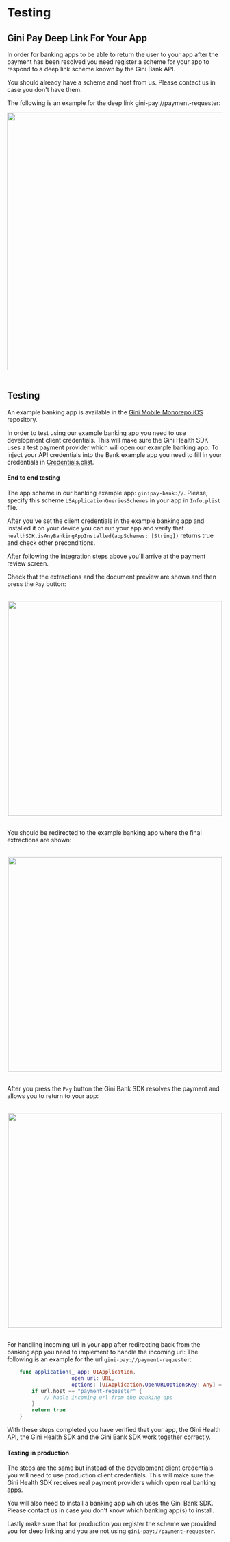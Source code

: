 Testing
=============================

## Gini Pay Deep Link For Your App

In order for banking apps to be able to return the user to your app after the payment has been resolved you need register a scheme for your app to respond to a deep link scheme known by the Gini Bank API.

You should already have a scheme and host from us. Please contact us in case you don't have them.

The following is an example for the deep link gini-pay://payment-requester:
<br>
<center><img src="img/Integration guide/SchemeExample.png" width="600"/></center>
</br>

## Testing

An example banking app is available in the [Gini Mobile Monorepo iOS](https://github.com/gini/gini-mobile-ios/blob/main/BankSDK/GiniBankSDKExample/GiniBankSDKExampleBank) repository.

In order to test using our example banking app you need to use development client credentials. This will make sure
the Gini Health SDK uses a test payment provider which will open our example banking app. To inject your API credentials into the Bank example app you need to fill in your credentials in [Credentials.plist](https://github.com/gini/gini-mobile-ios/blob/main/BankSDK/GiniBankSDKExample/GiniBankSDKExampleBank/Credentials.plist).

#### End to end testing

The app scheme in our banking example app: `ginipay-bank://`. Please, specify this scheme `LSApplicationQueriesSchemes` in your app in `Info.plist` file.

After you've set the client credentials in the example banking app and installed it on your device you can run your app
and verify that `healthSDK.isAnyBankingAppInstalled(appSchemes: [String])` returns true and check other preconditions.

After following the integration steps above you'll arrive at the payment review screen.

Check that the extractions and the document preview are shown and then press the `Pay` button:

<br>
<center><img src="img/Customization guide/PaymentReview.PNG" height="500"/></center>
</br>

You should be redirected to the example banking app where the final extractions are shown:

<br>
<center><img src="img/Integration guide/ReviewScreenBeforeResolvingPayment.PNG" height="500"/></center>
</br>

After you press the `Pay` button the Gini Bank SDK resolves the payment and allows you to return to your app:

<br>
<center><img src="img/Integration guide/ReviewScreenAfterResolvingPayment.PNG" height="500"/></center>
</br>

For handling incoming url in your app after redirecting back from the banking app you need to implement to handle the incoming url:
The following is an example for the url `gini-pay://payment-requester`:

```swift
    func application(_ app: UIApplication,
                     open url: URL,
                     options: [UIApplication.OpenURLOptionsKey: Any] = [:]) -> Bool {
        if url.host == "payment-requester" {
            // hadle incoming url from the banking app
        }
        return true
    }
```

With these steps completed you have verified that your app, the Gini Health API, the Gini Health SDK and the Gini
Bank SDK work together correctly.

#### Testing in production

The steps are the same but instead of the development client credentials you will need to use production client
credentials. This will make sure the Gini Health SDK receives real payment providers which open real banking apps.

You will also need to install a banking app which uses the Gini Bank SDK. Please contact us in case you don't know
which banking app(s) to install.

Lastly make sure that for production you register the scheme we provided you for deep linking and you are not using 
`gini-pay://payment-requester`.
